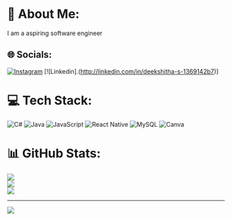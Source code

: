 # 💫 About Me:
I am a aspiring software engineer


## 🌐 Socials:
[![Instagram](https://img.shields.io/badge/Instagram-%23E4405F.svg?logo=Instagram&logoColor=white)](https://instagram.com/itzz.deeksha) [![Linkedin].(http://linkedin.com/in/deekshitha-s-1369142b7)]

# 💻 Tech Stack:
![C#](https://img.shields.io/badge/c%23-%23239120.svg?style=for-the-badge&logo=csharp&logoColor=white) ![Java](https://img.shields.io/badge/java-%23ED8B00.svg?style=for-the-badge&logo=openjdk&logoColor=white) ![JavaScript](https://img.shields.io/badge/javascript-%23323330.svg?style=for-the-badge&logo=javascript&logoColor=%23F7DF1E) ![React Native](https://img.shields.io/badge/react_native-%2320232a.svg?style=for-the-badge&logo=react&logoColor=%2361DAFB) ![MySQL](https://img.shields.io/badge/mysql-4479A1.svg?style=for-the-badge&logo=mysql&logoColor=white) ![Canva](https://img.shields.io/badge/Canva-%2300C4CC.svg?style=for-the-badge&logo=Canva&logoColor=white)
# 📊 GitHub Stats:
![](https://github-readme-stats.vercel.app/api?username=deekshitha-2&theme=vue-dark&hide_border=false&include_all_commits=true&count_private=true)<br/>
![](https://github-readme-streak-stats.herokuapp.com/?user=deekshitha-2&theme=vue-dark&hide_border=false)<br/>
![](https://github-readme-stats.vercel.app/api/top-langs/?username=deekshitha-2&theme=vue-dark&hide_border=false&include_all_commits=true&count_private=true&layout=compact)

---
[![](https://visitcount.itsvg.in/api?id=deekshitha-2&icon=0&color=0)](https://visitcount.itsvg.in)

<!-- Proudly created with GPRM ( https://gprm.itsvg.in ) -->
